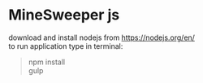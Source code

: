 # MineSweeper js
download and install nodejs from https://nodejs.org/en/ <br>
to run application type in terminal: <br>
  > npm install <br>
  > gulp <br>
